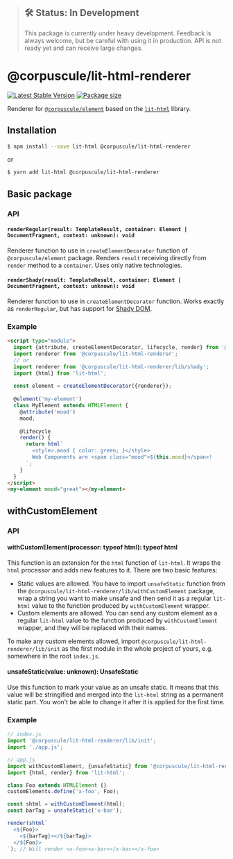 > ## 🛠 Status: In Development
> This package is currently under heavy development. Feedback is always welcome, but be careful with
using it in production. API is not ready yet and can receive large changes.

# @corpuscule/lit-html-renderer
[![Latest Stable Version](https://img.shields.io/npm/v/@corpuscule/lit-html-renderer.svg)](https://www.npmjs.com/package/@corpuscule/lit-html-renderer)
[![Package size](https://badgen.net/bundlephobia/minzip/@corpuscule/lit-html-renderer)](https://bundlephobia.com/result?p=@corpuscule/lit-html-renderer)

Renderer for [`@corpuscule/element`](../element) based on the [`lit-html`](https://lit-html.polymer-project.org/)
library.

## Installation
```bash
$ npm install --save lit-html @corpuscule/lit-html-renderer
``` 
or
```bash
$ yarn add lit-html @corpuscule/lit-html-renderer
```

## Basic package
### API
#### `renderRegular(result: TemplateResult, container: Element | DocumentFragment, context: unknown): void`
Renderer function to use in `createElementDecorator` function of `@corpuscule/element` package.
Renders `result` receiving directly from `render` method to a `container`. Uses only native 
technologies. 

#### `renderShady(result: TemplateResult, container: Element | DocumentFragment, context: unknown): void`
Renderer function to use in `createElementDecorator` function. Works exactly as `renderRegular`, but
has support for [Shady DOM](https://www.polymer-project.org/blog/shadydom).

### Example
```html
<script type="module">
  import {attribute, createElementDecorator, lifecycle, render} from '@corpuscule/element';
  import renderer from '@corpuscule/lit-html-renderer';
  // or
  import renderer from '@corpuscule/lit-html-renderer/lib/shady';
  import {html} from 'lit-html';
  
  const element = createElementDecorator({renderer});
  
  @element('my-element')
  class MyElement extends HTMLElement {
    @attribute('mood')
    mood;
    
    @lifecycle
    render() {
      return html`
        <style>.mood { color: green; }</style>
        Web Components are <span class="mood">${this.mood}</span>!
      `;
    }
  }
</script>
<my-element mood="great"></my-element>
```

## withCustomElement
### API
#### withCustomElement(processor: typeof html): typeof html
This function is an extension for the `html` function of `lit-html`. It wraps the `html` processor
and adds new features to it. There are two basic features: 
* Static values are allowed. You have to import `unsafeStatic` function from the
`@corpuscule/lit-html-renderer/lib/withCustomElement` package, wrap a string you want to make unsafe and
then send it as a regular `lit-html` value to the function produced by `withCustomElement` wrapper.
* Custom elements are allowed. You can send any custom element as a regular `lit-html` value to the
function produced by `withCustomElement` wrapper, and they will be replaced with their names. 

To make any custom elements allowed, import `@corpuscule/lit-html-renderer/lib/init` as the first module
in the whole project of yours, e.g. somewhere in the root `index.js`.

#### unsafeStatic(value: unknown): UnsafeStatic
Use this function to mark your value as an unsafe static. It means that this value will be
stringified and merged into the `lit-html` string as a permanent static part. You won't be able to
change it after it is applied for the first time.

### Example
```javascript
// index.js
import '@corpuscule/lit-html-renderer/lib/init';
import './app.js';

// app.js
import withCustomElement, {unsafeStatic} from '@corpuscule/lit-html-renderer';
import {html, render} from 'lit-html';

class Foo extends HTMLElement {}
customElements.define('x-foo', Foo);

const shtml = withCustomElement(html); 
const barTag = unsafeStatic('x-bar');

render(shtml`
  <${Foo}>
    <${barTag}></${barTag}>
  </${Foo}>
`); // Will render <x-foo><x-bar></x-bar></x-foo>
```